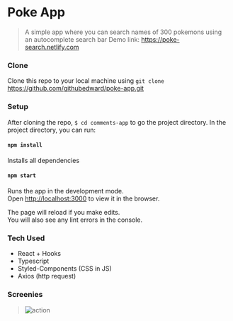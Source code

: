 # Poke App

> A simple app where you can search names of 300 pokemons using an autocomplete search bar
> Demo link: https://poke-search.netlify.com

### Clone

Clone this repo to your local machine using `git clone` https://github.com/githubedward/poke-app.git

### Setup

After cloning the repo, `$ cd comments-app` to go the project directory.
In the project directory, you can run:

#### `npm install`

Installs all dependencies

#### `npm start`

Runs the app in the development mode.<br>
Open [http://localhost:3000](http://localhost:3000) to view it in the browser.

The page will reload if you make edits.<br>
You will also see any lint errors in the console.

### Tech Used

- React + Hooks
- Typescript
- Styled-Components (CSS in JS)
- Axios (http request)

### Screenies

> ![action](https://user-images.githubusercontent.com/41134618/58395400-f97e8e00-8015-11e9-9077-b417c8ae62bd.gif)
